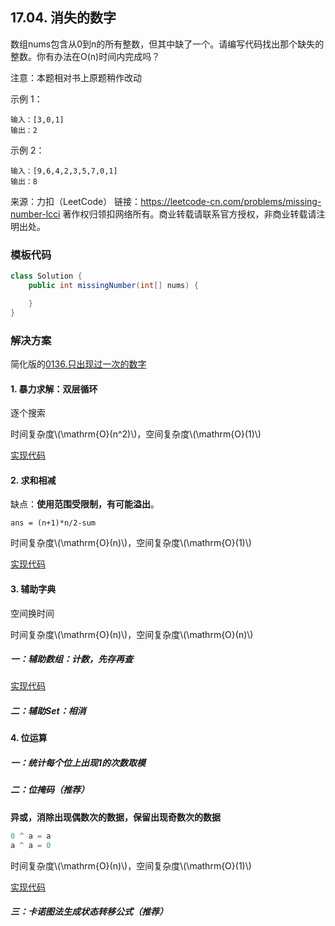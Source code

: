<script src="https://cdn.bootcss.com/mathjax/2.7.7/MathJax.js?config=TeX-AMS-MML_HTMLorMML"></script>

## 17.04. 消失的数字

数组nums包含从0到n的所有整数，但其中缺了一个。请编写代码找出那个缺失的整数。你有办法在O(n)时间内完成吗？

注意：本题相对书上原题稍作改动

示例 1：

```
输入：[3,0,1]
输出：2
```
 

示例 2：

```
输入：[9,6,4,2,3,5,7,0,1]
输出：8
```

来源：力扣（LeetCode）
链接：https://leetcode-cn.com/problems/missing-number-lcci
著作权归领扣网络所有。商业转载请联系官方授权，非商业转载请注明出处。

### 模板代码

``` java
class Solution {
    public int missingNumber(int[] nums) {

    }
}
```

### 解决方案

简化版的[0136.只出现过一次的数字](../leetcode/bitmanipulation/0136.只出现过一次的数字.md)

#### 1. 暴力求解：双层循环

逐个搜索

时间复杂度\\(\mathrm{O}(n^2)\\)，空间复杂度\\(\mathrm{O}(1)\\)

[实现代码](q1704/solu1/Solution.java)



#### 2. 求和相减

缺点：**使用范围受限制，有可能溢出**。

`ans = (n+1)*n/2-sum`

时间复杂度\\(\mathrm{O}(n)\\)，空间复杂度\\(\mathrm{O}(1)\\)

[实现代码](q1704/solu2/Solution.java)



#### 3. 辅助字典

空间换时间

时间复杂度\\(\mathrm{O}(n)\\)，空间复杂度\\(\mathrm{O}(n)\\)

##### 一：辅助数组：计数，先存再查

[实现代码](q1704/solu3/Solution.java)

##### 二：辅助Set：相消


#### 4. 位运算

##### 一：统计每个位上出现1的次数取模


##### 二：位掩码（推荐）

**异或，消除出现偶数次的数据，保留出现奇数次的数据**

``` java
0 ^ a = a
a ^ a = 0
```

时间复杂度\\(\mathrm{O}(n)\\)，空间复杂度\\(\mathrm{O}(1)\\)

[实现代码](q1704/solu4/Solution.java)

##### 三：卡诺图法生成状态转移公式（推荐）

